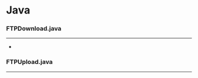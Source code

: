 # Java

<script type="text/javascript" src="../js/general.js"></script>

### FTPDownload.java
---

* 

### FTPUpload.java
---
